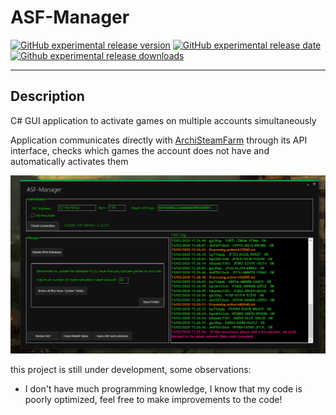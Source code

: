 # ASF-Manager

[![GitHub experimental release version](https://img.shields.io/github/release/Cappi1998/ASF-Manager/all.svg?label=Experimental&maxAge=600)](https://github.com/Cappi1998/ASF-Manager/releases)
[![GitHub experimental release date](https://img.shields.io/github/release-date-pre/Cappi1998/ASF-Manager.svg?label=Released&maxAge=600)](https://github.com/Cappi1998/ASF-Manager/releases)
[![Github experimental release downloads](https://img.shields.io/github/downloads-pre/Cappi1998/ASF-Manager/latest/total.svg?label=Downloads&maxAge=600)](https://github.com/Cappi1998/ASF-Manager/releases)

---

## Description

C# GUI application to activate games on multiple accounts simultaneously

Application communicates directly with [ArchiSteamFarm](https://github.com/JustArchiNET/ArchiSteamFarm) through its API interface, checks which games the account does not have and automatically activates them

![](Screenshots/Gui.png)



this project is still under development, some observations:

- I don't have much programming knowledge, I know that my code is poorly optimized, feel free to make improvements to the code!

